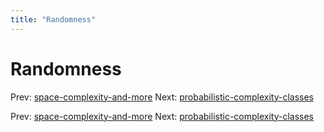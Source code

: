 ```yaml
---
title: "Randomness"
---
```


# Randomness

Prev: [space-complexity-and-more](space-complexity-and-more.md)
Next: [probabilistic-complexity-classes](probabilistic-complexity-classes.md)

Prev: [space-complexity-and-more](space-complexity-and-more.md)
Next: [probabilistic-complexity-classes](probabilistic-complexity-classes.md)
